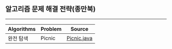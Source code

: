 ## 알고리즘 문제 해결 전략(종만북)
<hr>

Algorithms|Problem|Source   
----------|-------|---------
완전 탐색  | Picnic| [Picnic.java](./Picnic.java)
